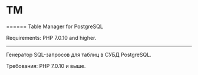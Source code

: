 # TM
======
Table Manager for PostgreSQL

Requirements: PHP 7.0.10 and higher.

-------------------------------------------------------------------------------------

Генератор SQL-запросов для таблиц в СУБД PostgreSQL.

Требования: PHP 7.0.10 и выше.
